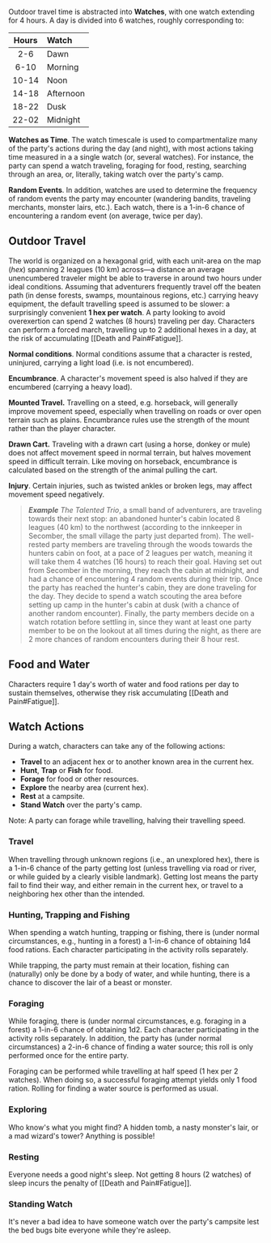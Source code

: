  Outdoor travel time is abstracted into **Watches**, with one watch extending for 4 hours. A day is divided into 6 watches, roughly corresponding to:

| Hours | Watch |
|:----:|:-------------|
| 2-6  | Dawn |
| 6-10  | Morning |
| 10-14 | Noon |
| 14-18 | Afternoon |
| 18-22 | Dusk |
| 22-02 | Midnight |

**Watches as Time**. The watch timescale is used to compartmentalize many of the party's actions during the day (and night), with most actions taking time measured in a a single watch (or, several watches). For instance, the party can spend a watch traveling, foraging for food, resting, searching through an area, or, literally, taking watch over the party's camp.

**Random Events**. In addition, watches are used to determine the frequency of random events the party may encounter (wandering bandits, traveling merchants, monster lairs, etc.). Each watch, there is a 1-in-6 chance of encountering a random event (on average, twice per day).
## Outdoor Travel

The world is organized on a hexagonal grid, with each unit-area on the map (_hex_) spanning 2 leagues (10 km) across—a distance an average unencumbered traveler might be able to traverse in around two hours under ideal conditions. Assuming that adventurers frequently travel off the beaten path (in dense forests, swamps, mountainous regions, etc.) carrying heavy equipment, the default travelling speed is assumed to be slower: a surprisingly convenient **1 hex per watch**. A party looking to avoid overexertion can spend 2 watches (8 hours) traveling per day. Characters can perform a forced march, travelling up to 2 additional hexes in a day, at the risk of accumulating [[Death and Pain#Fatigue]].

**Normal conditions**. Normal conditions assume that a character is rested, uninjured, carrying a light load (i.e. is not encumbered).

**Encumbrance**. A character's movement speed is also halved if they are encumbered (carrying a heavy load).

**Mounted Travel.** Travelling on a steed, e.g. horseback, will generally improve movement speed, especially when travelling on roads or over open terrain such as plains. Encumbrance rules use the strength of the mount rather than the player character.

**Drawn Cart.** Traveling with a drawn cart (using a horse, donkey or mule) does not affect movement speed in normal terrain, but halves movement speed in difficult terrain. Like moving on horseback, encumbrance is calculated based on the strength of the animal pulling the cart.

**Injury**. Certain injuries, such as twisted ankles or broken legs, may affect movement speed negatively.

> ***Example***
> *The Talented Trio*, a small band of adventurers, are traveling towards their next stop: an abandoned hunter's cabin located 8 leagues (40 km) to the northwest (according to the innkeeper in Secomber, the small village the party just departed from). The well-rested party members are traveling through the woods towards the hunters cabin on foot, at a pace of 2 leagues per watch, meaning it will take them 4 watches (16 hours) to reach their goal. Having set out from Secomber in the morning, they reach the cabin at midnight, and had a chance of encountering 4 random events during their trip. Once the party has reached the hunter's cabin, they are done traveling for the day. They decide to spend a watch scouting the area before setting up camp in the hunter's cabin at dusk (with a chance of another random encounter). Finally, the party members decide on a watch rotation before settling in, since they want at least one party member to be on the lookout at all times during the night, as there are 2 more chances of random encounters during their 8 hour rest.

## Food and Water
Characters require 1 day's worth of water and food rations per day to sustain themselves, otherwise they risk accumulating [[Death and Pain#Fatigue]].

## Watch Actions
During a watch, characters can take any of the following actions:
* **Travel** to an adjacent hex or to another known area in the current hex.
* **Hunt**, **Trap** or **Fish** for food.
* **Forage** for food or other resources.
* **Explore** the nearby area (current hex).
* **Rest** at a campsite.
* **Stand Watch** over the party's camp.

Note: A party can forage while travelling, halving their travelling speed.

### Travel 
When travelling through unknown regions (i.e., an unexplored hex), there is a 1-in-6 chance of the party getting lost (unless travelling via road or river, or while guided by a clearly visible landmark). Getting lost means the party fail to find their way, and either remain in the current hex, or travel to a neighboring hex other than the intended.

### Hunting, Trapping and Fishing
When spending a watch hunting, trapping or fishing, there is (under normal circumstances, e.g., hunting in a forest) a 1-in-6 chance of obtaining 1d4 food rations. Each character participating in the activity rolls separately.

While trapping, the party must remain at their location, fishing can (naturally) only be done by a body of water, and while hunting, there is a chance to discover the lair of a beast or monster.

### Foraging
While foraging, there is (under normal circumstances, e.g. foraging in a forest) a 1-in-6 chance of obtaining 1d2. Each character participating in the activity rolls separately. In addition, the party has (under normal circumstances) a 2-in-6 chance of finding a water source; this roll is only performed once for the entire party.

Foraging can be performed while travelling at half speed (1 hex per 2 watches). When doing so, a successful foraging attempt yields only 1 food ration. Rolling for finding a water source is performed as usual.

### Exploring
Who know's what you might find? A hidden tomb, a nasty monster's lair, or a mad wizard's tower? Anything is possible!

### Resting
Everyone needs a good night's sleep. Not getting 8 hours (2 watches) of sleep incurs the penalty of [[Death and Pain#Fatigue]].

### Standing Watch
It's never a bad idea to have someone watch over the party's campsite lest the bed bugs bite everyone while they're asleep.